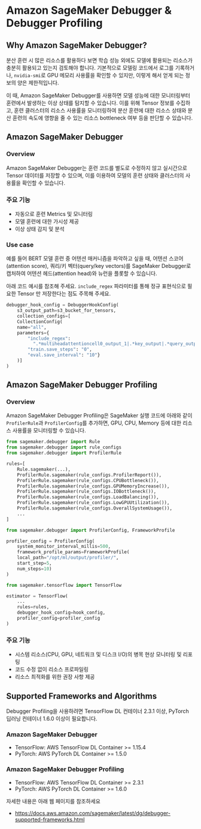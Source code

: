 # Amazon SageMaker Debugger & Debugger Profiling

## Why Amazon SageMaker Debugger? 
분산 훈련 시 많은 리소스를 활용하다 보면 학습 성능 외에도 모델에 활용되는 리소스가 충분히 활용되고 있는지 검토해야 합니다. 기본적으로 모델링 코드에서 로그를 기록하거나, `nvidia-smi`로 GPU 메모리 사용률을 확인할 수 있지만, 이렇게 해서 얻게 되는 정보의 양은 제한적입니다.

이 때, Amazon SageMaker Debugger를 사용하면 모델 성능에 대한 모니터링부터 훈련에서 발생하는 이상 상태를 탐지할 수 있습니다. 이를 위해 Tensor 정보를 수집하고, 훈련 클러스터의 리소스 사용률을 모니터링하여 분산 훈련에 대한 리소스 상태와 분산 훈련의 속도에 영향을 줄 수 있는 리소스 bottleneck 여부 등을 판단할 수 있습니다.

## Amazon SageMaker Debugger

### Overview
Amazon SageMaker Debugger는 훈련 코드를 별도로 수정하지 않고 실시간으로 Tensor 데이터를 저장할 수 있으며, 이를 이용하여 모델의 훈련 상태와 클러스터의 사용률을 확인할 수 있습니다.

### 주요 기능
- 자동으로 훈련 Metrics 및 모니터링
- 모델 훈련에 대한 가시성 제공
- 이상 상태 감지 및 분석

### Use case
예를 들어 BERT 모델 훈련 중 어텐션 매커니즘을 파악하고 싶을 때, 어텐션 스코어(attention score), 쿼리/키 벡터(query/key vectors)를 SageMaker Debugger로 캡처하여 어텐션 헤드(attention head)와 뉴런을 플롯할 수 있습니다.

아래 코드 예시를 참조해 주세요. `include_regex` 파라미터를 통해 정규 표현식으로 필요한 Tensor 만 저장한다는 점도 주목해 주세요.
```python
debugger_hook_config = DebuggerHookConfig(
    s3_output_path=s3_bucket_for_tensors,
    collection_configs=[
    CollectionConfig(
    name="all",
    parameters={
        "include_regex": 
          ".*multiheadattentioncell0_output_1|.*key_output|.*query_output",
        "train.save_steps": "0",
        "eval.save_interval": "10"}
    )]
)
```

## Amazon SageMaker Debugger Profiling

### Overview
Amazon SageMaker Debugger Profiling은 SageMaker 실행 코드에 아래와 같이 `ProfilerRule`과 `ProfilerConfig`를 추가하면, GPU, CPU, Memory 등에 대한 리소스 사용률을 모니터링할 수 있습니다. 

```python
from sagemaker.debugger import Rule
from sagemaker.debugger import rule_configs
from sagemaker.debugger import ProfilerRule

rules=[
    Rule.sagemaker(...),
    ProfilerRule.sagemaker(rule_configs.ProfilerReport()),
    ProfilerRule.sagemaker(rule_configs.CPUBottleneck()),
    ProfilerRule.sagemaker(rule_configs.GPUMemoryIncrease()),
    ProfilerRule.sagemaker(rule_configs.IOBottleneck()),
    ProfilerRule.sagemaker(rule_configs.LoadBalancing()),
    ProfilerRule.sagemaker(rule_configs.LowGPUUtilization()),
    ProfilerRule.sagemaker(rule_configs.OverallSystemUsage()),
    ...
]

from sagemaker.debugger import ProfilerConfig, FrameworkProfile

profiler_config = ProfilerConfig(
    system_monitor_interval_millis=500,
    framework_profile_params=FrameworkProfile(
	local_path="/opt/ml/output/profiler/", 
	start_step=5, 
	num_steps=10)
)

from sagemaker.tensorflow import TensorFlow

estimator = TensorFlow(
    ...
    rules=rules,
    debugger_hook_config=hook_config,
    profiler_config=profiler_config
)
```

### 주요 기능 
- 시스템 리소스(CPU, GPU, 네트워크 및 디스크 I/O)의 병목 현상 모니터링 및 리포팅
- 코드 수정 없이 리소스 프로파일링
- 리소스 최적화를 위한 권장 사항 제공

## Supported Frameworks and Algorithms
Debugger Profiling을 사용하려면 TensorFlow DL 컨테이너 2.3.1 이상, PyTorch 딥러닝 컨테이너 1.6.0 이상이 필요합니다. 

### Amazon SageMaker Debugger
- TensorFlow: AWS TensorFlow DL Container >= 1.15.4
- PyTorch: AWS PyTorch DL Container >= 1.5.0

### Amazon SageMaker Debugger Profiling
- TensorFlow: AWS TensorFlow DL Container >= 2.3.1
- PyTorch: AWS PyTorch DL Container >= 1.6.0
  
자세한 내용은 아래 웹 페이지를 참조하세요
- https://docs.aws.amazon.com/sagemaker/latest/dg/debugger-supported-frameworks.html